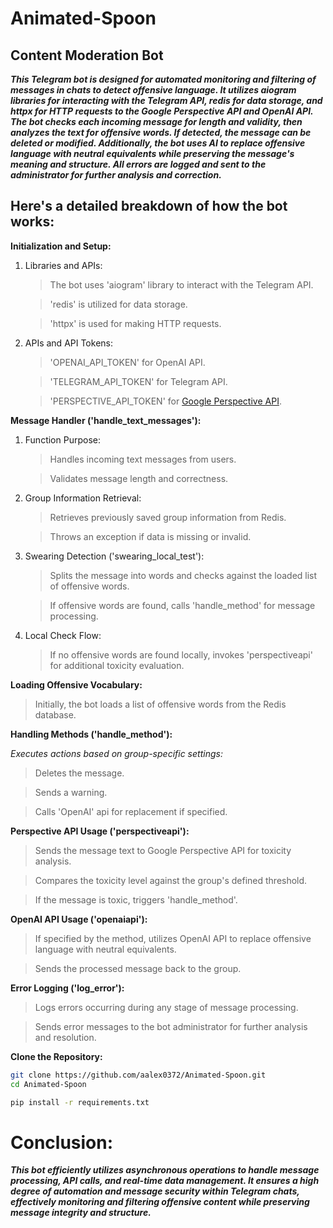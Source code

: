 # Animated-Spoon

## Content Moderation Bot 

___This Telegram bot is designed for automated monitoring and filtering of messages in chats to detect offensive language. It utilizes aiogram libraries for interacting with the Telegram API, redis for data storage, and httpx for HTTP requests to the Google Perspective API and OpenAI API. The bot checks each incoming message for length and validity, then analyzes the text for offensive words. If detected, the message can be deleted or modified. Additionally, the bot uses AI to replace offensive language with neutral equivalents while preserving the message's meaning and structure. All errors are logged and sent to the administrator for further analysis and correction.___


## Here's a detailed breakdown of how the bot works:

__Initialization and Setup:__
1. Libraries and APIs:
    >The bot uses 'aiogram' library to interact with the Telegram API.
    
    > 'redis' is utilized for data storage.

    > 'httpx' is used for making HTTP requests.

2. APIs and API Tokens:
    > 'OPENAI_API_TOKEN' for OpenAI API.
    
    > 'TELEGRAM_API_TOKEN' for Telegram API.

    > 'PERSPECTIVE_API_TOKEN' for [Google Perspective API](https://www.perspectiveapi.com).

__Message Handler ('handle_text_messages'):__
1. Function Purpose:
    >Handles incoming text messages from users.

    >Validates message length and correctness.

2. Group Information Retrieval:
    >Retrieves previously saved group information from Redis.

    >Throws an exception if data is missing or invalid.

3. Swearing Detection ('swearing_local_test'):
    >Splits the message into words and checks against the loaded list of offensive words.

    >If offensive words are found, calls 'handle_method' for message processing.

4. Local Check Flow:
    >If no offensive words are found locally, invokes 'perspectiveapi' for additional toxicity evaluation.

__Loading Offensive Vocabulary:__
> Initially, the bot loads a list of offensive words from the Redis database.

__Handling Methods ('handle_method'):__

_Executes actions based on group-specific settings:_
>Deletes the message.

>Sends a warning.

>Calls 'OpenAI' api for replacement if specified.

__Perspective API Usage ('perspectiveapi'):__
>Sends the message text to Google Perspective API for toxicity analysis.

>Compares the toxicity level against the group's defined threshold.

>If the message is toxic, triggers 'handle_method'.

__OpenAI API Usage ('openaiapi'):__
>If specified by the method, utilizes OpenAI API to replace offensive language with neutral equivalents.

>Sends the processed message back to the group.


__Error Logging ('log_error'):__
>Logs errors occurring during any stage of message processing.

>Sends error messages to the bot administrator for further analysis and resolution.



__Clone the Repository:__

```bash
git clone https://github.com/aalex0372/Animated-Spoon.git
cd Animated-Spoon
```
```bash
pip install -r requirements.txt
```


# Conclusion:
___This bot efficiently utilizes asynchronous operations to handle message processing, API calls, and real-time data management. It ensures a high degree of automation and message security within Telegram chats, effectively monitoring and filtering offensive content while preserving message integrity and structure.___
